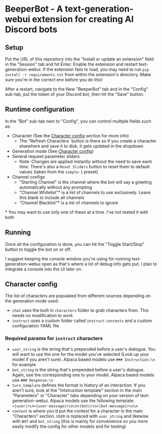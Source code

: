 # BeeperBot - A text-generation-webui extension for creating AI Discord bots

## Setup

Put the URL of this repository into the "Install or update an extension" field in the "Session" tab and hit Enter. Enable the extension and restart text-generation-webui. If the extension fails to load, you may need to run `pip install -r requirements.txt` from within the extension's directory. Make sure you're in the correct env before you do this!

After a restart, navigate to the New "BeeperBot" tab and in the "Config" sub-tab, put the token of your Discord bot, then hit the "Save" button.

## Runtime configuration

In the "Bot" sub-tab next to "Config", you can control multiple fields such as:
- Character (See the [Character config](#character-config) section for more info)
    - The "Refresh Characters` button is there so if you create a character elsewhere and save it to disk, it gets updated in the dropdown
- Generation mode (See [Character config](#character-config))
- Several request parameter sliders
    - Note: Changes are applied instantly without the need to save each time. There's also a `Reset Sliders` button to reset them to default values (taken from the `simple-1` preset)
- Channel configs
    - "Starting Channel" is the channel where the bot will say a greeting automatically without any prompting
    - "Channel Whitelist"\* is a list of channels to use exclusively. Leave this blank to include all channels
    - "Channel Blacklist"\* is a list of channels to ignore

\* You may want to use only one of these at a time. I've not tested it with both

## Running

Once all the configuration is done, you can hit the "Toggle Start/Stop" button to toggle the bot on or off.

I suggest keeping the console window you're using for running text-generation-webui open as that's where a lot of debug info gets put. I plan to integrate a console into the UI later on.

## Character config

The list of characters are populated from different sources depending on the generation mode used:
- `chat` uses the built in `characters` folder to grab characters from. This needs no modification to work
- `instruct` uses a custom folder called `instruct-contexts` and a custom configuration YAML file

### Required params for `instruct` characters
- `user_string` is the string that's prepended before a user's dialogue. You will want to use the one for the model you've selected (Look up your model if you aren't sure). Alpaca based models use `### Instruction:\n` for example
- `bot_string` is the string that's prepended before a user's dialogue. Again, use the corresponding one to your model. Alpaca based models use `### Response:\n`
- `turn_template` defines the format in history of an interaction. If you aren't sure, look at the "Intstruction template" section in the main "Parameters" or "Character" tabs depending on your version of text-generation-webui. Alpaca models use the following template: `<|user|>\n<|user-message|>\n\n<|bot|>\n<|bot-message|>\n\n`
- `context` is where you'd put the context for a character in the main "Characters" section. `USER` is replaced with `user_string` and likewise with `BOT` and `bot_string` (this is mainly for convenience so you more easily modify the config for other models and for testing)
